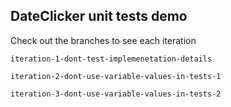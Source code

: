 ## DateClicker unit tests demo

Check out the branches to see each iteration

`iteration-1-dont-test-implemenetation-details`

`iteration-2-dont-use-variable-values-in-tests-1`

`iteration-3-dont-use-variable-values-in-tests-2`
